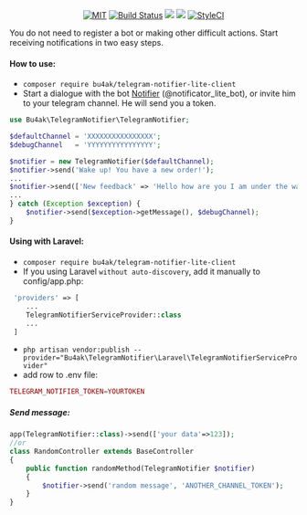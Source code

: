 <p align="center">
    <a href="https://opensource.org/licenses/MIT"><img src="https://img.shields.io/badge/License-MIT-green.svg" alt="MIT"></a>
    <a href="https://travis-ci.org/Bu4ak/telegram-notifier-lite-client"><img src="https://travis-ci.org/Bu4ak/telegram-notifier-lite-client.svg?branch=master" alt="Build Status"></a>
    <a href="https://codeclimate.com/github/Bu4ak/telegram-notifier-lite-client/maintainability"><img src="https://api.codeclimate.com/v1/badges/b9a870be87f14eccf917/maintainability" /></a>
    <a href="https://codeclimate.com/github/Bu4ak/telegram-notifier-lite-client/test_coverage"><img src="https://api.codeclimate.com/v1/badges/b9a870be87f14eccf917/test_coverage" /></a>
    <a href="https://styleci.io/repos/126356334"><img src="https://styleci.io/repos/126356334/shield?branch=master" alt="StyleCI"></a>
</p>

You do not need to register a bot or making other difficult actions. Start receiving notifications in two easy steps.
#### How to use:
* `composer require bu4ak/telegram-notifier-lite-client`
* Start a dialogue with the bot [Notifier](https://telegram.me/notificator_lite_bot) (@notificator_lite_bot), or invite him to your telegram channel. He will send you a token.
```php
use Bu4ak\TelegramNotifier\TelegramNotifier;

$defaultChannel = 'XXXXXXXXXXXXXXXX';
$debugChannel   = 'YYYYYYYYYYYYYYYY';

$notifier = new TelegramNotifier($defaultChannel);
$notifier->send('Wake up! You have a new order!');
...
$notifier->send(['New feedback' => 'Hello how are you I am under the water please help me']);
...
} catch (Exception $exception) {
    $notifier->send($exception->getMessage(), $debugChannel);
}
```

#### Using with Laravel:
* `composer require bu4ak/telegram-notifier-lite-client`
* If you using Laravel `without auto-discovery`, add it manually to config/app.php:
```php
 'providers' => [
    ...
    TelegramNotifierServiceProvider::class
    ...
 ]
```
 * `php artisan vendor:publish --provider="Bu4ak\TelegramNotifier\Laravel\TelegramNotifierServiceProvider"`
 * add row to .env file:
 ```php
TELEGRAM_NOTIFIER_TOKEN=YOURTOKEN
```
##### Send message:
```php
app(TelegramNotifier::class)->send(['your data'=>123]);
//or
class RandomController extends BaseController
{
    public function randomMethod(TelegramNotifier $notifier)
    {
        $notifier->send('random message', 'ANOTHER_CHANNEL_TOKEN');
    }
}
```
